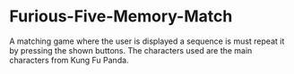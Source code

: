 # Furious-Five-Memory-Match
A matching game where the user is displayed a sequence is must repeat it by pressing the shown buttons. The characters used are the main characters from Kung Fu Panda.
